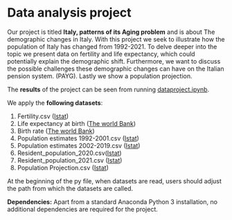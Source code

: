 # Data analysis project

Our project is titled **Italy, patterns of its Aging problem** and is about The demographic changes in Italy. With this project we seek to illustrate how the population of Italy has changed from 1992-2021. To delve deeper into the topic we present data on fertility and life expectancy, which could potentially explain the demographic shift. Furthermore, we want to discuss the possible challenges these demographic changes can have on the Italian pension system. (PAYG). Lastly we show a population projection.

The **results** of the project can be seen from running [dataproject.ipynb](dataproject.ipynb).

We apply the **following datasets**:

1. Fertility.csv ([Istat](https://demo.istat.it/app/?i=FE1&l=en))
1. Life expectancy at birth ([The world Bank](https://data.worldbank.org/indicator/SP.DYN.LE00.IN?end=2021&locations=IT&start=1990))
1. Birth rate ([The world Bank](https://data.worldbank.org/indicator/SP.DYN.CBRT.IN?end=2021&locations=IT&start=1990)) 
1. Population estimates 1992-2001.csv ([Istat](https://demo.istat.it/app/?i=R92&l=en))
1. Population estimates 2002-2019.csv ([Istat](https://demo.istat.it/app/?i=RIC&l=en))
1. Resident_population_2020.csv([Istat](https://demo.istat.it/app/?l=en&a=2020&i=POS))
1. Resident_population_2021.csv ([Istat](https://demo.istat.it/app/?l=en&a=2021&i=POS))
1. Population Projection.csv ([Istat](https://demo.istat.it/app/?i=PPR&l=en))

At the beginning of the py file, when datasets are read, users should adjust the path from which the datasets are called.

**Dependencies:** Apart from a standard Anaconda Python 3 installation, no additional dependencies are required for the project.
